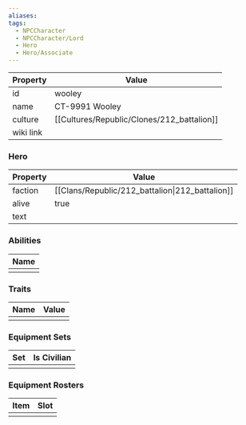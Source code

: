 ```yaml
---
aliases: 
tags:
  - NPCCharacter
  - NPCCharacter/Lord
  - Hero
  - Hero/Associate
---
```


| Property  | Value             |
| :-------- | ----------------- |
| id        | wooley            |
| name      | CT-9991 Wooley    |
| culture   | [[Cultures/Republic/Clones/212_battalion]] |
| wiki link |                   |
### Hero
| Property | Value                                           |
| -------- | ----------------------------------------------- |
| faction  | [[Clans/Republic/212_battalion\|212_battalion]] |
| alive    | true                                            |
| text     |                                                 |

### Abilities
| Name |
| :--: |
|      |

### Traits
| Name | Value |
| ---- | ----- |
|      |       |

### Equipment Sets
| Set | Is Civilian |
| --- | ----------- |
|     |             |

### Equipment Rosters
| Item | Slot |
| ---- | ---- |
|      |      |

